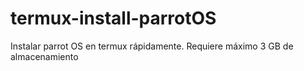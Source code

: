 # termux-install-parrotOS
Instalar parrot OS en termux rápidamente. Requiere máximo 3 GB de almacenamiento 
